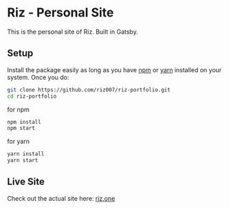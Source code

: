 # Riz - Personal Site

This is the personal site of Riz. Built in Gatsby.

## Setup
Install the package easily as long as you have [npm](https://www.npmjs.com/get-npm) or [yarn](https://yarnpkg.com/en/docs/install) installed on your system. Once you do:

```bash
git clone https://github.com/riz007/riz-portfolio.git
cd riz-portfolio
```

for npm

```bash
npm install
npm start
```

for yarn

```bash
yarn install
yarn start
```

## Live Site
Check out the actual site here: [riz.one](https://riz.one)